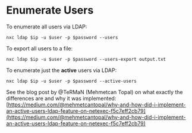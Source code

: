 # Enumerate Users

To enumerate all users via LDAP:

```
nxc ldap $ip -u $user -p $password --users
```

To export all users to a file:

```
nxc ldap $ip -u $user -p $password --users-export output.txt
```

To enumerate just the **active** users via LDAP:

```
nxc ldap $ip -u $user -p $password --active-users
```
See the blog post by @TeRMaN (Mehmetcan Topal) on what exactly the differences are and why it was implemented: [https://medium.com/@mehmetcantopal/why-and-how-did-i-implement-an-active-users-ldap-feature-on-netexec-f5c7eff2cb79](https://medium.com/@mehmetcantopal/why-and-how-did-i-implement-an-active-users-ldap-feature-on-netexec-f5c7eff2cb79)
